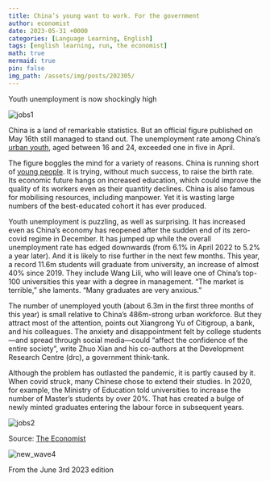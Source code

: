 ```yaml
---
title: China’s young want to work. For the government
author: economist
date: 2023-05-31 +0000
categories: [Language Learning, English]
tags: [english learning, run, the economist]
math: true
mermaid: true
pin: false
img_path: /assets/img/posts/202305/
---
```


Youth unemployment is now shockingly high

![jobs1](jobs1.jpg)

China is a land of remarkable statistics. But an official figure published on May 16th still managed to stand out. The unemployment rate among China’s [urban youth](https://www.economist.com/china/2023/04/20/what-chinas-graduates-really-think-about-their-job-prospects), aged between 16 and 24, exceeded one in five in April.

The figure boggles the mind for a variety of reasons. China is running short of [young people](https://www.economist.com/china/2023/05/25/small-town-chinese-officials-are-making-money-with-music-festivals). It is trying, without much success, to raise the birth rate. Its economic future hangs on increased education, which could improve the quality of its workers even as their quantity declines. China is also famous for mobilising resources, including manpower. Yet it is wasting large numbers of the best-educated cohort it has ever produced.

Youth unemployment is puzzling, as well as surprising. It has increased even as China’s economy has reopened after the sudden end of its zero-covid regime in December. It has jumped up while the overall unemployment rate has edged downwards (from 6.1% in April 2022 to 5.2% a year later). And it is likely to rise further in the next few months. This year, a record 11.6m students will graduate from university, an increase of almost 40% since 2019. They include Wang Lili, who will leave one of China’s top-100 universities this year with a degree in management. “The market is terrible,” she laments. “Many graduates are very anxious.”

The number of unemployed youth (about 6.3m in the first three months of this year) is small relative to China’s 486m-strong urban workforce. But they attract most of the attention, points out Xiangrong Yu of Citigroup, a bank, and his colleagues. The anxiety and disappointment felt by college students—and spread through social media—could “affect the confidence of the entire society”, write Zhuo Xian and his co-authors at the Development Research Centre (drc), a government think-tank.

Although the problem has outlasted the pandemic, it is partly caused by it. When covid struck, many Chinese chose to extend their studies. In 2020, for example, the Ministry of Education told universities to increase the number of Master’s students by over 20%. That has created a bulge of newly minted graduates entering the labour force in subsequent years.

![jobs2](jobs2.png)



Source: [The Economist](https://www.economist.com/china/2023/05/31/chinas-young-want-to-work-for-the-government)

![new_wave4](new_wave4.jpg)

From the June 3rd 2023 edition
